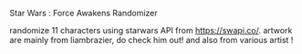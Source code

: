 Star Wars : Force Awakens Randomizer

randomize 11 characters using starwars API from https://swapi.co/.
artwork are mainly from liambrazier, do check him out!
and also from various artist !
